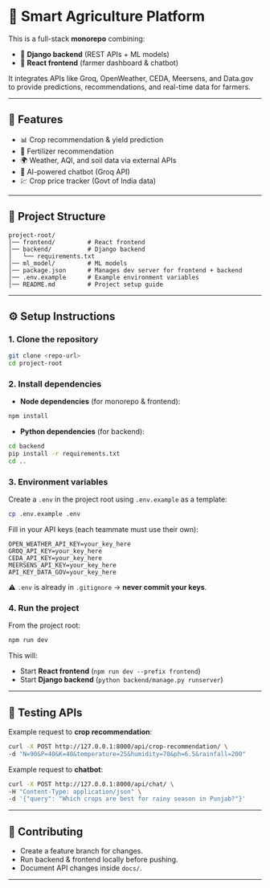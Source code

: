 
# 🌱 Smart Agriculture Platform

This is a full-stack **monorepo** combining:

* 🌾 **Django backend** (REST APIs + ML models)
* 🌱 **React frontend** (farmer dashboard & chatbot)

It integrates APIs like Groq, OpenWeather, CEDA, Meersens, and Data.gov to provide predictions, recommendations, and real-time data for farmers.

---

## 🚀 Features

* 📊 Crop recommendation & yield prediction
* 🧪 Fertilizer recommendation
* 🌍 Weather, AQI, and soil data via external APIs
* 🤖 AI-powered chatbot (Groq API)
* 💹 Crop price tracker (Govt of India data)

---

## 📂 Project Structure

```
project-root/
│── frontend/         # React frontend
│── backend/          # Django backend
│   └── requirements.txt
│── ml_model/         # ML models
│── package.json      # Manages dev server for frontend + backend
│── .env.example      # Example environment variables
│── README.md         # Project setup guide
```

---

## ⚙️ Setup Instructions

### 1. Clone the repository

```bash
git clone <repo-url>
cd project-root
```

### 2. Install dependencies

* **Node dependencies** (for monorepo & frontend):

```bash
npm install
```

* **Python dependencies** (for backend):

```bash
cd backend
pip install -r requirements.txt
cd ..
```

### 3. Environment variables

Create a `.env` in the project root using `.env.example` as a template:

```bash
cp .env.example .env
```

Fill in your API keys (each teammate must use their own):

```env
OPEN_WEATHER_API_KEY=your_key_here
GROQ_API_KEY=your_key_here
CEDA_API_KEY=your_key_here
MEERSENS_API_KEY=your_key_here
API_KEY_DATA_GOV=your_key_here
```

⚠️ `.env` is already in `.gitignore` → **never commit your keys**.

### 4. Run the project

From the project root:

```bash
npm run dev
```

This will:

* Start **React frontend** (`npm run dev --prefix frontend`)
* Start **Django backend** (`python backend/manage.py runserver`)

---

## 🧪 Testing APIs

Example request to **crop recommendation**:

```bash
curl -X POST http://127.0.0.1:8000/api/crop-recommendation/ \
-d "N=90&P=40&K=40&temperature=25&humidity=70&ph=6.5&rainfall=200"
```

Example request to **chatbot**:

```bash
curl -X POST http://127.0.0.1:8000/api/chat/ \
-H "Content-Type: application/json" \
-d '{"query": "Which crops are best for rainy season in Punjab?"}'
```

---

## 🤝 Contributing

* Create a feature branch for changes.
* Run backend & frontend locally before pushing.
* Document API changes inside `docs/`.

---

